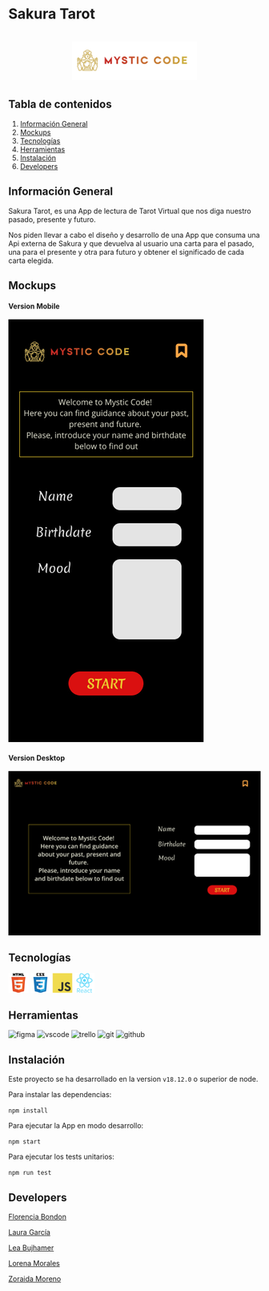 # Sakura Tarot
<h1 align="center">
  <img src="./src/assets/img/logo-white.png" alt= "Logo" width=250px> 
  <!-- <spam align="center">SoundWave</spam> -->
</h1>

## Tabla de contenidos 
   1. [Información General](#información-general)
   2. [Mockups](#muckups)
   3. [Tecnologías](#tecnologías)
   4. [Herramientas](#herramientas)
   5. [Instalación](#instalación)
   6. [Developers](#developers)

## Información General
Sakura Tarot, es una App de lectura de Tarot Virtual que nos diga nuestro pasado, presente y futuro. 

 Nos piden llevar a cabo el diseño y desarrollo de una App que consuma una Api externa de Sakura y que devuelva al usuario una carta para el pasado, una para el presente y otra para futuro y obtener el significado de cada carta elegida.


## Mockups

#### Version Mobile
![Version Mobile ](./src/assets/img/mobile-version.png)

#### Version Desktop

![Version Desktop ](./src/assets/img/desktop-version.png)


## Tecnologías
<div> <img src="https://raw.githubusercontent.com/devicons/devicon/master/icons/html5/html5-original-wordmark.svg" alt="html5" width="40" height="40"/>
<img src="https://raw.githubusercontent.com/devicons/devicon/master/icons/css3/css3-original-wordmark.svg" alt="css3" width="40" height="40"/>
<img src="https://raw.githubusercontent.com/devicons/devicon/master/icons/javascript/javascript-original.svg" alt="javascript" width="40" height="40"/> 
<img src="https://raw.githubusercontent.com/devicons/devicon/master/icons/react/react-original-wordmark.svg" alt="css3" width="40" height="40"/></div>

## Herramientas
<div>
<img src="https://www.vectorlogo.zone/logos/figma/figma-icon.svg" alt="figma" width="40" height="40"/>
<img src="https://w7.pngwing.com/pngs/512/824/png-transparent-visual-studio-code-hd-logo-thumbnail.png" alt="vscode" width="40" heigth="40"/>
<img src="https://w7.pngwing.com/pngs/115/721/png-transparent-trello-social-icons-icon.png" alt="trello" width="40" heigth="40"/>
<img src="https://www.vectorlogo.zone/logos/git-scm/git-scm-icon.svg" alt="git" width="40" height="40"/>
<img src="https://cdn-icons-png.flaticon.com/512/25/25231.png" alt="github" width="40" heigth="40"/> </div>

## Instalación
Este proyecto se ha desarrollado en la version `v18.12.0` o superior de node.

Para instalar las dependencias:

  `npm install`

Para ejecutar la App en modo desarrollo:

  `npm start`

Para ejecutar los tests unitarios: 

  `npm run test`

## Developers

[Florencia Bondon](https://github.com/florienborg)

[Laura García](https://github.com/laugarci)

[Lea Bujhamer](https://github.com/leandrita)

[Lorena Morales](https://github.com/Lorenamood)

[Zoraida Moreno](https://github.com/ZoraidaMorenoCadenas)
